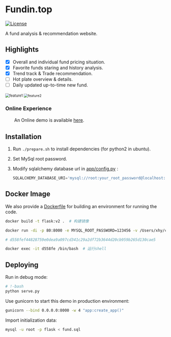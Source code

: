 # Fundin.top
<p>
    <a href="https://opensource.org/licenses/MIT">
        <img src="https://img.shields.io/badge/License-Apache-brightgreen.svg" alt="License">
    </a>
</p>

A fund analysis & recommendation website.

## Highlights

- [x] Overall and individual fund pricing situation.
- [x] Favorite funds staring and history analysis.
- [x] Trend track & Trade recommendation.
- [ ] Hot plate overview & details.
- [ ] Daily updated up-to-time new fund.

<img src="http://www.xyu.ink/wp-content/uploads/2020/01/feature1.png" style="zoom:80%;" alt="feature1" />

<img src="http://www.xyu.ink/wp-content/uploads/2020/01/feature2.png" style="zoom:77%;" alt="feature2" />

### Online Experience

　　An Online demo is available [here](http://www.xyu.ink:8888).

## Installation

 1. Run `./prepare.sh` to install dependencies (for python2 in ubuntu).

 2. Set MySql root password.

 3. Modify sqlalchemy database url in [app/config.py](https://github.com/misads/flask_demo/blob/echarts/app/config.py) :

    ```python
    SQLALCHEMY_DATABASE_URI='mysql://root:your_root_password@localhost:3306/flask
    ```

## Docker Image

We also provide a [Dockerfile](https://github.com/misads/flask_demo/blob/echarts/Dockerfile) for building an environment for running the code.

```bash
docker build -t flask:v2 .  # 构建镜像

docker run -di -p 80:8000 -e MYSQL_ROOT_PASSWORD=123456 -v /Users/xhy/commits/flask_demo:/opt/flask flask:v2  # 启动容器 映射端口并挂载硬盘

# d558fef44828759e0dea9a097cd341c29a2df72b3644d20cb959b265d130cae5

docker exec -it d558fe /bin/bash  # 运行shell
```

## Deploying

Run in debug mode:

```bash
# !-bash
python serve.py
```

Use gunicorn to start this demo in production environment:

```bash
gunicorn --bind 0.0.0.0:8000 -w 4 "app:create_app()"
```

Import initialization data:

```bash
mysql -u root -p flask < fund.sql
```

